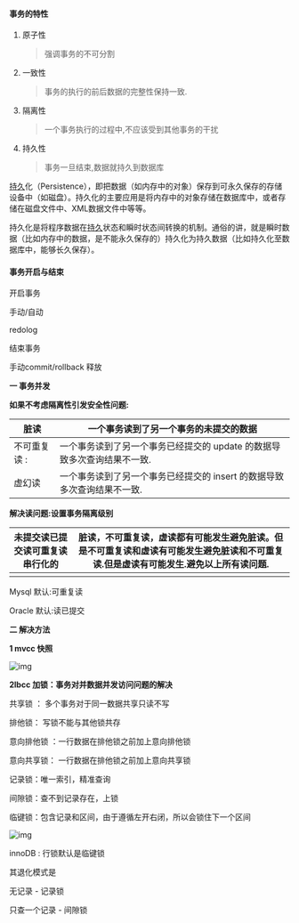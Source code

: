 #### 事务的特性

1. 原子性

   > 强调事务的不可分割

2. 一致性

   > 事务的执行的前后数据的完整性保持一致.

3. 隔离性

   > 一个事务执行的过程中,不应该受到其他事务的干扰

4. 持久性

   > 事务一旦结束,数据就持久到数据库

[持久](https://baike.baidu.com/item/持久)化（Persistence），即把数据（如内存中的对象）保存到可永久保存的存储设备中（如磁盘）。持久化的主要应用是将内存中的对象存储在数据库中，或者存储在磁盘文件中、XML数据文件中等等。

持久化是将程序数据在[持久](https://baike.baidu.com/item/持久)状态和瞬时状态间转换的机制。通俗的讲，就是瞬时数据（比如内存中的数据，是不能永久保存的）持久化为持久数据（比如持久化至数据库中，能够长久保存）。



#### 事务开启与结束

开启事务

手动/自动

redolog

结束事务

手动commit/rollback  释放 



**一 事务并发**

**如果不考虑隔离性引发安全性问题:**

| 脏读         | 一个事务读到了另一个事务的未提交的数据                       |
| ------------ | ------------------------------------------------------------ |
| 不可重复读 : | 一个事务读到了另一个事务已经提交的 update 的数据导致多次查询结果不一致. |
| 虚幻读       | 一个事务读到了另一个事务已经提交的 insert 的数据导致多次查询结果不一致. |

**解决读问题:设置事务隔离级别**

| 未提交读已提交读可重复读串行化的 | 脏读，不可重复读，虚读都有可能发生避免脏读。但是不可重复读和虚读有可能发生避免脏读和不可重复读.但是虚读有可能发生.避免以上所有读问题. |
| -------------------------------- | ------------------------------------------------------------ |
|                                  |                                                              |

Mysql 默认:可重复读

Oracle 默认:读已提交

**二 解决方法**

**1 mvcc 快照**

![img](https://raw.githubusercontent.com/YangLiang-SoftWise/images/master/img/索引10.png)

**2lbcc 加锁：事务对并数据并发访问问题的解决**

共享锁 ： 多个事务对于同一数据共享只读不写

排他锁： 写锁不能与其他锁共存

意向排他锁 ：一行数据在排他锁之前加上意向排他锁

意向共享锁： 一行数据在排他锁之前加上意向共享锁

记录锁：唯一索引，精准查询

间隙锁：查不到记录存在，上锁

临键锁：包含记录和区间，由于遵循左开右闭，所以会锁住下一个区间

![img](https://raw.githubusercontent.com/YangLiang-SoftWise/images/master/img/索引9.png)

innoDB : 行锁默认是临键锁

其退化模式是

无记录 - 记录锁

只查一个记录 - 间隙锁